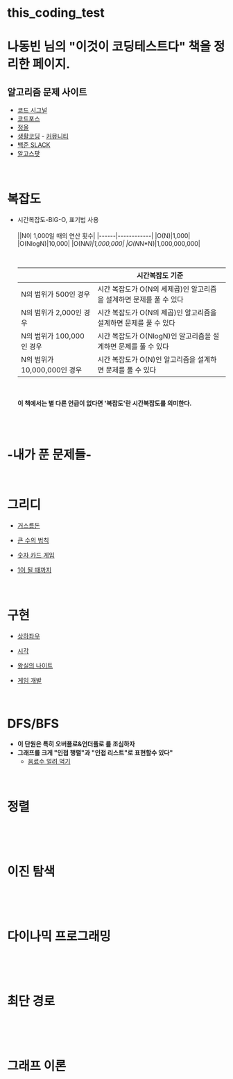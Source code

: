 # this_coding_test 
# **<b>나동빈 님의 "이것이 코딩테스트다" 책을 정리한 페이지.</b>**

## 알고리즘 문제 사이트
  - [코드 시그널](https://app.codesignal.com)
  - [코드포스](https://codeforces.com)
  - [정올](https://jungol.co.kr)
  - [생활코딩](https://opentutorials.org)  -  [커뮤니티](https://www.facebook.com/groups/174499879257223)
  - [백준 SLACK](https://acmicpc.slack.com)
  - [알고스팟](https://algospot.com/)
 <br><br><br>
# 복잡도
  - 시간복잡도-BIG-O, 표기법 사용
   <br><br>
    ||N이 1,000일 때의 연산 횟수|
    |------|------------|
    |O(N)|1,000|
    |O(NlogN)|10,000|
    |O(N*N)|1,000,000|
    |O(N*N*N)|1,000,000,000|
    
    <br>
    
    ||시간복잡도 기준|
    |--------------|---------------------------------------------------|
    |N의 범위가 500인 경우|시간 복잡도가 O(N의 세제곱)인 알고리즘을 설계하면 문제를 풀 수 있다|
    |N의 범위가 2,000인 경우|시간 복잡도가 O(N의 제곱)인 알고리즘을 설계하면 문제를 풀 수 있다|
    |N의 범위가 100,000인 경우|시간 복잡도가 O(NlogN)인 알고리즘을 설계하면 문제를 풀 수 있다|
    |N의 범위가 10,000,000인 경우|시간 복잡도가 O(N)인 알고리즘을 설계하면 문제를 풀 수 있다|
    
    
    <br><br><b>이 책에서는 별 다른 언급이 없다면 '복잡도'란 시간복잡도를 의미한다.</b>
    
     
 <br><br>
 # -내가 푼 문제들- 
 <br>
 
# 그리디
  - [거스름돈](https://github.com/ssm2020/this_coding_test/blob/7b39968b7f7fe86b81ae32755bce842c211e4837/%EA%B7%B8%EB%A6%AC%EB%94%94-1%20%EA%B1%B0%EC%8A%A4%EB%A6%84%EB%8F%88.c++)
  - [큰 수의 법칙](https://github.com/ssm2020/this_coding_test/blob/main/%EA%B7%B8%EB%A6%AC%EB%94%94-2%20%ED%81%B0%EC%88%98%EC%9D%98%20%EB%B2%95%EC%B9%99.c++)
  
  - [숫자 카드 게임](https://github.com/ssm2020/this_coding_test/blob/main/%EA%B7%B8%EB%A6%AC%EB%94%94-3%20%EC%88%AB%EC%9E%90%20%EC%B9%B4%EB%93%9C%20%EA%B2%8C%EC%9E%84.cpp)
  - [1이 될 때까지](https://github.com/ssm2020/this_coding_test/blob/main/%EA%B7%B8%EB%A6%AC%EB%94%94-4%201%EC%9D%B4%20%EB%90%A0%20%EB%95%8C%EA%B9%8C%EC%A7%80.cpp)
 <br><br><br>
# 구현
  - [상하좌우](https://github.com/ssm2020/this_coding_test/blob/main/%EA%B5%AC%ED%98%84-1%20%EC%83%81%ED%95%98%EC%A2%8C%EC%9A%B0.cpp)
  
  - [시각](https://github.com/ssm2020/this_coding_test/blob/main/%EA%B5%AC%ED%98%84-2%20%EC%8B%9C%EA%B0%81.cpp)
  
  - [왕실의 나이트](https://github.com/ssm2020/this_coding_test/blob/main/%EA%B5%AC%ED%98%84-3%20%EC%99%95%EC%8B%A4%EC%9D%98%20%EB%82%98%EC%9D%B4%ED%8A%B8.cpp)

  - [게임 개발](https://github.com/ssm2020/this_coding_test/blob/main/%EA%B5%AC%ED%98%84-4%20%EA%B2%8C%EC%9E%84%20%EA%B0%9C%EB%B0%9C.cpp)
 <br><br><br>
# DFS/BFS 
- **이 단원은 특히 오버플로&언더플로 를 조심하자**
- **그래프를 크게 "인접 행렬"과 "인접 리스트"로 표현할수 있다"**
  - [음료수 얼려 먹기]()
 <br><br><br>
# 정렬

 <br><br><br>
# 이진 탐색

 <br><br><br>
# 다이나믹 프로그래밍

 <br><br><br>
# 최단 경로

 <br><br><br>
# 그래프 이론

 <br><br><br>
